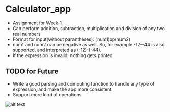 # Calculator_app

- Assignment for Week-1
- Can perform addition, subtraction, multiplication and division of any two real numbers
- Format for input(without parantheses): (num1)op(num2)
- num1 and num2 can be negative as well. So, for example -12--44 is also supported, and interpreted as (-12)-(-44).
- If the expression is invalid, nothing gets printed

## TODO for Future

- Write a good parsing and computing function to handle any type of expression, and make the app more consistent.
- Support more kind of operations

![alt text]("/home/prajeeth/IntroToAppDevelopment/week1/pic.jpeg")
